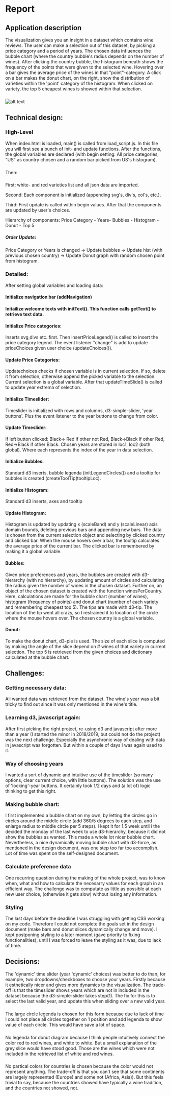 # Report

## Application description
The visualization gives you an insight in a dataset which contains wine reviews. The user can make a selection out of this dataset, by picking a price category and a period of years. The chosen data influences the bubble chart (where the country bubble's radius depends on the number of wines). After clicking the country bubble, the histogram beneath shows the frequency of the points that were given to the selected wine. Hovering over a bar gives the average price of the wines in that "point"-category. A click on a bar makes the donut chart, on the right, show the distribution of varieties within the 'point' category of the histogram. When clicked on variety, the top 5 cheapest wines is showed within that selection.
###

![alt text](https://enrikosiossifidis.github.io/progproject/doc/pictures/wholepic.png)

## Technical design:
### High-Level

When index.html is loaded, main() is called from load_script.js. In this file you will first see a bunch of init- and update functions. After the functions, the global variables are declared (with begin setting: All price categories, "US" as country chosen and a random bar picked from US's histogram).
###
Then:
###
First: white- and red varieties list and all json data are imported. 

Second: Each component is initialized (appending svg's, div's, col's, etc.). 

Third: First update is called within begin values. After that the components are updated by user's choices.

Hierarchy of components: Price Category - Years- Bubbles - Histogram - Donut - Top 5.

##### Order Update: 
Price Category or Years is changed -> Update bubbles -> Update hist (with previous chosen country) -> Update Donut graph with random chosen point from histogram.

### Detailed:

After setting global variables and loading data:

#### Initialize navigation bar (addNavigation)

#### Initailize welcome texts with initText(). This function calls getText() to retrieve text data.

#### Initialize Price categories: 
Inserts svg,divs etc. first. Then insertPriceLegend() is called to insert the price category legend. The event listener "change" is add to update priceChoices given user choice (updateChoices()).

#### Update Price Categories: 
 Updatechoices checks if chosen variable is in current selection. If so, delete it from selection, otherwise append the picked variable to the selection. Current selection is a global variable. After that updateTimeSlide() is called to update year extrema of selection.

#### Initialize Timeslider: 
Timeslider is initialized with rows and columns, d3-simple-slider, 'year buttons'. Plus the event listener to the year buttons to change from color. 

#### Update Timeslider:
If left button clicked: Black-> Red if other not Red, Black->Black if other Red, Red->Black if other Black. Chosen years are stored in loc1, loc2 (both global). Where each represents the index of the year in data selection.

#### Initialize Bubbles: 
Standard d3 inserts, bubble legenda (initLegendCircles()) and a tooltip for bubbles is created (createToolTip(tooltipLoc).

#### Initialize Histogram:
Standard d3 inserts, axes and tooltip

#### Update Histogram:
Histogram is updated by updating x (scaleBand) and y (scaleLinear) axis domain bounds, deleting previous bars and appending new bars. The data is chosen from the current selection object and selecting by clicked country and clicked bar. When the mouse hovers over a bar, the tooltip calculates the average price of the current bar. The clicked bar is remembered by making it a global variable. 

#### Bubbles: 
Given price preferences and years, the bubbles are created with d3-hierarchy (with no hierarchy), by updating amount of circles and calculating the radius given the number of wines in the chosen dataset. Further on, an object of the chosen dataset is created with the function winesPerCountry. Here, calculations are made for the bubble chart (number of wines), histogram (frequency of points) and donut chart (number of each variety and remembering cheapest top 5). The tips are made with d3-tip. The location of the tip went all crazy, so I restrained it to location of the circle where the mouse hovers over. The chosen country is a global variable.

#### Donut:
To make the donut chart, d3-pie is used. The size of each slice is computed by making the angle of the slice depend on # wines of that variety in current selection. The top 5 is retrieved from the given choices and dictionary calculated at the bubble chart.

## Challenges: 

### Getting necessary data:
All wanted data was retrieved from the dataset. The wine's year was a bit tricky to find out since it was only mentioned in the wine's title. 

### Learning d3, javascript again:
After first picking the right project, re-using d3 and javascript after more than a year (I started the minor in 2018/2019, but could not do the project) was the next challenge. Especially the asynchronic way of dealing with data in javascript was forgotten. But within a couple of days I was again used to it.

### Way of choosing years
I wanted a sort of dynamic and intuitive use of the timeslider (so many options, clear current choice, with little buttons). The solution was the use of 'locking'-year buttons. It certainly took 1/2 days and (a lot of) logic thinking to get this right.  

### Making bubble chart:
I first implemented a bubble chart on my own, by letting the circles go in circles around the middle circle (add 360/5 degrees to each step, and enlarge radius to middle circle per 5 steps). I kept it for 1.5 week until i the decided the monday of the last week to use d3-hierarchy, because it did not show the bubbles as wanted. This made a whole lot nicer bubble chart. Nevertheless, a nice dynamically moving bubble chart with d3-force, as mentioned in the design document, was one step too far too accomplish. Lot of time was spent on the self-designed document.

### Calculate preference data
One recurring question during the making of the whole project, was to know when, what and how to calculate the necesarry values for each graph in an efficient way. The challenge was to computate as little as possible at each new user choice, (otherwise it gets slow) without losing any information.

### Styling
The last days before the deadline I was struggling with getting CSS working on my code. Therefore I could not complete the goals set in the design document (make bars and donut slices dynamically change and move). I kept postponing styling to a later moment (gave priority to fixing functionalities), until I was forced to leave the styling as it was, due to lack of time. 

## Decisions: 
The 'dynamic' time slider (year 'dynamic' choices) was better to do than, for example, two dropdowns/checkboxes to choose your years. Firstly because it esthetically nicer and gives more dynamics to the visualization. The trade-off is that the timeslider shows years which are not in included in the dataset because the d3-simple-slider takes step(1). The fix for this is to select the last valid year, and update this when sliding over a new valid year.
###
The large circle legenda is chosen for this form because due to lack of time I could not place all circles together on 1 position and add legenda to show value of each circle. This would have save a lot of space.  
###
No legenda for donut diagram because I think people intuitively connect the color red to red wines, and white to white. But a small explanation of the grey slice would have stood good. Those are the wines which were not included in the retrieved list of white and red wines.
###
No partical colors for countries is chosen because the color would not represent anything. The trade-off is that you can't see that some continents are largely represented (Europe) and some not (Africa, Asia)). But this feels trivial to say, because the countries showed have typically a wine tradition, and the countries not showed, not.    